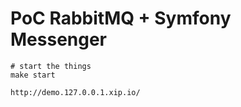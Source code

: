 # PoC RabbitMQ + Symfony Messenger



```
# start the things
make start

http://demo.127.0.0.1.xip.io/
```

